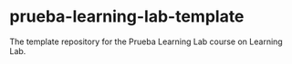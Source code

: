 # prueba-learning-lab-template
The template repository for the Prueba Learning Lab course on Learning Lab.
